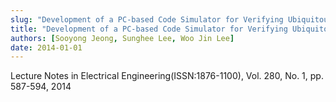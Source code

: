 ```yaml
---
slug: "Development of a PC-based Code Simulator for Verifying Ubiquitous Embedded Software"
title: "Development of a PC-based Code Simulator for Verifying Ubiquitous Embedded Software"
authors: [Sooyong Jeong, Sunghee Lee, Woo Jin Lee]
date: 2014-01-01
---
```


Lecture Notes in Electrical Engineering(ISSN:1876-1100), Vol. 280, No. 1, pp. 587-594, 2014
